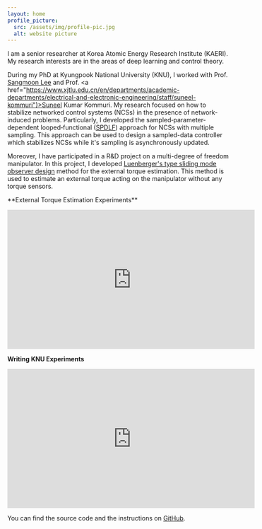 ```yaml
---
layout: home
profile_picture:
  src: /assets/img/profile-pic.jpg
  alt: website picture
---
```


<p>
I am a senior researcher at Korea Atomic Energy Research Institute (KAERI). My research interests are in the areas of deep learning and control theory.

During my PhD at Kyungpook National University (KNU), I worked with Prof. <a href="https://control.knu.ac.kr">Sangmoon Lee</a> and Prof. <a href="https://www.xjtlu.edu.cn/en/departments/academic-departments/electrical-and-electronic-engineering/staff/suneel-kommuri")>Suneel Kumar Kommuri</a>. My research focused on how to stabilize networked control systems (NCSs) in the presence of network-induced problems. Particularly, I developed the sampled‐parameter‐dependent looped‐functional ([SPDLF](https://onlinelibrary.wiley.com/doi/abs/10.1002/rnc.5454 )) approach for NCSs with multiple sampling. This approach can be used to design a sampled-data controller which stabilizes NCSs while it's sampling is asynchronously updated.

Moreover, I have participated in a R&D project on a multi-degree of freedom manipulator. In this project, I developed [Luenberger's type sliding mode observer design](https://ieeexplore.ieee.org/abstract/document/9382115) method for the external torque estimation. This method is used to estimate an external torque acting on the manipulator without any torque sensors. 
</p>

<p>
**External Torque Estimation Experiments**  
<p align="center"><iframe width="560" height="315" src="https://www.youtube.com/embed/VS7IVB8Q-JY" frameborder="0" allow="accelerometer; autoplay; clipboard-write; encrypted-media; gyroscope; picture-in-picture" allowfullscreen></iframe></p>

**Writing KNU Experiments**  
<p align="center"><iframe width="560" height="315" src="https://www.youtube.com/embed/IIHCj-0-Iv0" frameborder="0" allow="accelerometer; autoplay; clipboard-write; encrypted-media; gyroscope; picture-in-picture" allowfullscreen></iframe></p>

  You can find the source code and the instructions on <a href="https://github.com/eliottvincent/bay">GitHub</a>.
</p>
